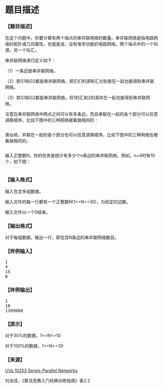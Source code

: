 # 题目描述


<h3>
【题目描述】
</h3>
<p>
在这个问题中，你要计算有两个端点的串并联网络的数量。串并联网络是指电路网络的拓扑或几何属性，也就是说，没有电学功能的电路网络。两个端点中的一个叫源，另一个叫汇。
</p>
<p>
串并联网络递归定义如下：
</p>
<p>
（1）一条边是串并联网络。
</p>
<p>
（2）若G1和G2都是串并联网络，把它们的源和汇分别接在一起也能得到串并联网络。
</p>
<p>
（3）若G1和G2都是串并联网络，将1的汇和2的源并在一起也能得到串并联网络。
</p>
<p>
注意在串并联网络中两点之间可以有多条边，而且串联在一起的各个部分可以任意调换顺序，比如下图中的三种网络被看做相同的：
</p>
<p>
<img src="/upload/image/20140110/20140110135025_80354.gif" alt=""/> 
</p>
<p>
类似地，并联在一起的各个部分也可以任意调换顺序。比如下图中的三种网络也被看做相同的。
</p>
<p>
<img src="/upload/image/20140110/20140110135137_37519.gif" alt=""/> 
</p>
<p>
输入正整数N，你的任务是统计有多少个n条边的串并联网络。例如，n=4时有10个，如下图：
</p>
<p>
<img src="/upload/image/20140110/20140110135224_39219.gif" alt=""/> 
</p>
<h3>
【输入格式】
</h3>
<p>
输入包含多组数据。
</p>
<p>
输入文件的每一行都有一个正整数N(1&lt;=N&lt;=30)，为给定的边数。
</p>
<p>
输入文件以一个0结束。
</p>
<h3>
【输出格式】
</h3>
<p>
对于每组数据，输出一行，即包含N条边的串并联网络数目。
</p>
<h3>
【样例输入】
</h3>
<pre>1
4
15
0</pre>
<h3>
【样例输出】
</h3>
<pre>1
10
1399068</pre>
<h3>
【提示】
</h3>
<p>
对于30%的数据，1&lt;=N&lt;=10
</p>
<p>
对于100%的数据，1&lt;=N&lt;=30
</p>
<h3>
【来源】
</h3>
<p>
<a href="http://uva.onlinejudge.org/index.php?option=com_onlinejudge&amp;Itemid=8&amp;category=469&amp;page=show_problem&amp;problem=1194" target="_blank">UVa 10253 Series-Parallel Networks</a> 
</p>
<p>
刘汝佳，《算法竞赛入门经典训练指南》表2.2
</p>
